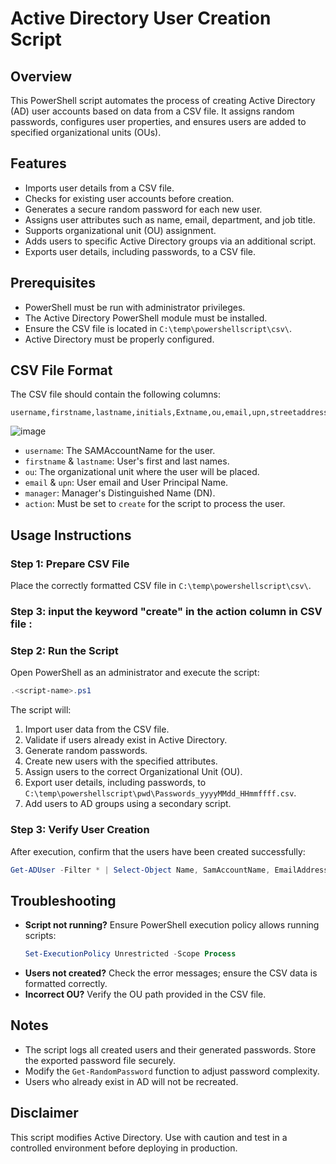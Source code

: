 # Active Directory User Creation Script

## Overview
This PowerShell script automates the process of creating Active Directory (AD) user accounts based on data from a CSV file. It assigns random passwords, configures user properties, and ensures users are added to specified organizational units (OUs).

## Features
- Imports user details from a CSV file.
- Checks for existing user accounts before creation.
- Generates a secure random password for each new user.
- Assigns user attributes such as name, email, department, and job title.
- Supports organizational unit (OU) assignment.
- Adds users to specific Active Directory groups via an additional script.
- Exports user details, including passwords, to a CSV file.

## Prerequisites
- PowerShell must be run with administrator privileges.
- The Active Directory PowerShell module must be installed.
- Ensure the CSV file is located in `C:\temp\powershellscript\csv\`.
- Active Directory must be properly configured.

## CSV File Format
The CSV file should contain the following columns:

```
username,firstname,lastname,initials,Extname,ou,email,upn,streetaddress,city,country,manager,zipcode,state,telephone,jobtitle,company,description,department,action
```
![image](https://github.com/user-attachments/assets/db3373c6-b253-4aba-ae36-b5f745164bb5)

- `username`: The SAMAccountName for the user.
- `firstname` & `lastname`: User's first and last names.
- `ou`: The organizational unit where the user will be placed.
- `email` & `upn`: User email and User Principal Name.
- `manager`: Manager's Distinguished Name (DN).
- `action`: Must be set to `create` for the script to process the user.

## Usage Instructions
### Step 1: Prepare CSV File
Place the correctly formatted CSV file in `C:\temp\powershellscript\csv\`.

### Step 3: input the keyword "create" in the action column in CSV file : 
### Step 2: Run the Script
Open PowerShell as an administrator and execute the script:

```powershell
.<script-name>.ps1
```

The script will:
1. Import user data from the CSV file.
2. Validate if users already exist in Active Directory.
3. Generate random passwords.
4. Create new users with the specified attributes.
5. Assign users to the correct Organizational Unit (OU).
6. Export user details, including passwords, to `C:\temp\powershellscript\pwd\Passwords_yyyyMMdd_HHmmffff.csv`.
7. Add users to AD groups using a secondary script.

### Step 3: Verify User Creation
After execution, confirm that the users have been created successfully:

```powershell
Get-ADUser -Filter * | Select-Object Name, SamAccountName, EmailAddress, Department
```

## Troubleshooting
- **Script not running?** Ensure PowerShell execution policy allows running scripts:
  ```powershell
  Set-ExecutionPolicy Unrestricted -Scope Process
  ```
- **Users not created?** Check the error messages; ensure the CSV data is formatted correctly.
- **Incorrect OU?** Verify the OU path provided in the CSV file.

## Notes
- The script logs all created users and their generated passwords. Store the exported password file securely.
- Modify the `Get-RandomPassword` function to adjust password complexity.
- Users who already exist in AD will not be recreated.

## Disclaimer
This script modifies Active Directory. Use with caution and test in a controlled environment before deploying in production.


